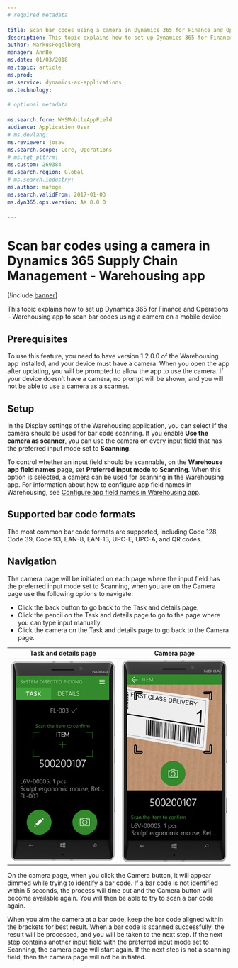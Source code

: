 ```yaml
---
# required metadata

title: Scan bar codes using a camera in Dynamics 365 for Finance and Operations – Warehousing app
description: This topic explains how to set up Dynamics 365 for Finance and Operations – Warehousing app to scan bar codes using a camera on a mobile device. 
author: MarkusFogelberg
manager: AnnBe
ms.date: 01/03/2018
ms.topic: article
ms.prod: 
ms.service: dynamics-ax-applications
ms.technology: 

# optional metadata

ms.search.form: WHSMobileAppField
audience: Application User
# ms.devlang: 
ms.reviewer: josaw
ms.search.scope: Core, Operations
# ms.tgt_pltfrm: 
ms.custom: 269384
ms.search.region: Global
# ms.search.industry: 
ms.author: mafoge
ms.search.validFrom: 2017-01-03
ms.dyn365.ops.version: AX 8.0.0

---
```


# Scan bar codes using a camera in Dynamics 365 Supply Chain Management - Warehousing app

[!include [banner](../includes/banner.md)]

This topic explains how to set up Dynamics 365 for Finance and Operations – Warehousing app to scan bar codes using a camera on a mobile device. 

## Prerequisites
To use this feature, you need to have version 1.2.0.0 of the Warehousing app installed, and your device must have a camera. When you open the app after updating, you will be prompted to allow the app to use the camera. If your device doesn’t have a camera, no prompt will be shown, and you will not be able to use a camera as a scanner. 

## Setup
In the Display settings of the Warehousing application, you can select if the camera should be used for bar code scanning. If you enable **Use the camera as scanner**, you can use the camera on every input field that has the preferred input mode set to **Scanning**. 

To control whether an input field should be scannable, on the **Warehouse app field names** page, set **Preferred input mode** to **Scanning**. When this option is selected, a camera can be used for scanning in the Warehousing app. For information about how to configure app field names in Warehousing, see [Configure app field names in Warehousing app](https://docs.microsoft.com/dynamics365/unified-operations/supply-chain/warehousing/configure-app-field-names-priorities-warehouse).

## Supported bar code formats
The most common bar code formats are supported, including Code 128, Code 39, Code 93, EAN-8, EAN-13, UPC-E, UPC-A, and QR codes. 

## Navigation
The camera page will be initiated on each page where the input field has the preferred input mode set to Scanning, when you are on the Camera page use the following options to navigate:
- Click the back button to go back to the Task and details page. 
- Click the pencil on the Task and details page to go to the page where you can type input manually.
- Click the camera on the Task and details page to go back to the Camera page. 

| Task and details page | Camera page | 
| :---------------------: | :--------------------: |
| ![Camera scanning example task detail page](./media/camera-scanning-example-task-detail-page50.png)          | ![Camera scanning example camera page smaller](./media/camera-scanning-example-camera-page50.png)          |

On the camera page, when you click the Camera button, it will appear dimmed while trying to identify a bar code. If a bar code is not identified within 5 seconds, the process will time out and the Camera button will become available again. You will then be able to try to scan a bar code again.

When you aim the camera at a bar code, keep the bar code aligned within the brackets for best result. When a bar code is scanned successfully, the result will be processed, and you will be taken to the next step. If the next step contains another input field with the preferred input mode set to Scanning, the camera page will start again. If the next step is not a scanning field, then the camera page will not be initiated.

